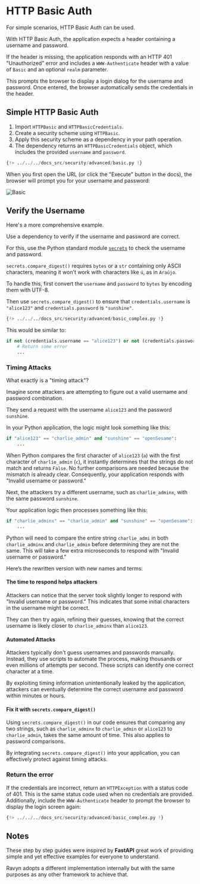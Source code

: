 # HTTP Basic Auth

For simple scenarios, HTTP Basic Auth can be used.

With HTTP Basic Auth, the application expects a header containing a username and password.

If the header is missing, the application responds with an HTTP 401 "Unauthorized" error and includes a `WWW-Authenticate` header with a value of `Basic` and an optional `realm` parameter.

This prompts the browser to display a login dialog for the username and password. Once entered, the browser automatically sends the credentials in the header.

## Simple HTTP Basic Auth

1. Import `HTTPBasic` and `HTTPBasicCredentials`.
2. Create a security scheme using `HTTPBasic`.
3. Apply this security scheme as a dependency in your path operation.
4. The dependency returns an `HTTPBasicCredentials` object, which includes the provided `username` and `password`.

```python hl_lines="10 20"
{!> ../../../docs_src/security/advanced/basic.py !}
```

When you first open the URL (or click the "Execute" button in the docs), the browser will prompt you for your username and password:

<img src="https://res.cloudinary.com/dymmond/image/upload/v1733928287/esmerald/security/basic_cbkrjk.png" alt="Basic">

## Verify the Username

Here's a more comprehensive example.

Use a dependency to verify if the username and password are correct.

For this, use the Python standard module <a href="https://docs.python.org/3/library/secrets.html" class="external-link" target="_blank">`secrets`</a> to check the username and password.

`secrets.compare_digest()` requires `bytes` or a `str` containing only ASCII characters, meaning it won't work with characters like `ú`, as in `Araújo`.

To handle this, first convert the `username` and `password` to `bytes` by encoding them with UTF-8.

Then use `secrets.compare_digest()` to ensure that `credentials.username` is `"alice123"` and `credentials.password` is `"sunshine"`.

```python
{!> ../../../docs_src/security/advanced/basic_complex.py !}
```

This would be similar to:

```python
if not (credentials.username == "alice123") or not (credentials.password == "sunshine"):
    # Return some error
    ...
```

### Timing Attacks

What exactly is a "timing attack"?

Imagine some attackers are attempting to figure out a valid username and password combination.

They send a request with the username `alice123` and the password `sunshine`.

In your Python application, the logic might look something like this:

```Python
if "alice123" == "charlie_admin" and "sunshine" == "openSesame":
    ...
```

When Python compares the first character of `alice123` (`a`) with the first character of `charlie_admin` (`c`), it instantly determines that the strings do not match and returns `False`. No further comparisons are needed because the mismatch is already clear. Consequently, your application responds with "Invalid username or password."

Next, the attackers try a different username, such as `charlie_adminx`, with the same password `sunshine`.

Your application logic then processes something like this:

```Python
if "charlie_adminx" == "charlie_admin" and "sunshine" == "openSesame":
    ...
```

Python will need to compare the entire string `charlie_admi` in both `charlie_adminx` and `charlie_admin` before determining they are not the same. This will take a few extra microseconds to respond with "Invalid username or password."

Here’s the rewritten version with new names and terms:

#### The time to respond helps attackers

Attackers can notice that the server took slightly longer to respond with "Invalid username or password." This indicates that some initial characters in the username might be correct.

They can then try again, refining their guesses, knowing that the correct username is likely closer to `charlie_adminx` than `alice123`.

#### Automated Attacks

Attackers typically don't guess usernames and passwords manually. Instead, they use scripts to automate the process, making thousands or even millions of attempts per second. These scripts can identify one correct character at a time.

By exploiting timing information unintentionally leaked by the application, attackers can eventually determine the correct username and password within minutes or hours.

#### Fix it with `secrets.compare_digest()`

Using `secrets.compare_digest()` in our code ensures that comparing any two strings, such as `charlie_adminx` to `charlie_admin` or `alice123` to `charlie_admin`, takes the same amount of time. This also applies to password comparisons.

By integrating `secrets.compare_digest()` into your application, you can effectively protect against timing attacks.

### Return the error

If the credentials are incorrect, return an `HTTPException` with a status code of 401. This is the same status code used when no credentials are provided. Additionally, include the `WWW-Authenticate` header to prompt the browser to display the login screen again:

```python hl_lines="16-25"
{!> ../../../docs_src/security/advanced/basic_complex.py !}
```

## Notes

These step by step guides were inspired by **FastAPI** great work of providing simple and yet effective examples for everyone to understand.

Ravyn adopts a different implementation internally but with the same purposes as any other framework to achieve that.
